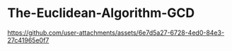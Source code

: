 # The-Euclidean-Algorithm-GCD

https://github.com/user-attachments/assets/6e7d5a27-6728-4ed0-84e3-27c41965e0f7
